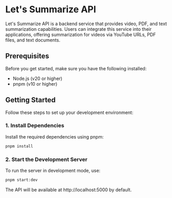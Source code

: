 # Let's Summarize API

Let's Summarize API is a backend service that provides video, PDF, and text summarization capabilities. Users can integrate this service into their applications, offering summarization for videos via YouTube URLs, PDF files, and text documents.

## Prerequisites

Before you get started, make sure you have the following installed:

- Node.js (v20 or higher)
- pnpm (v10 or higher)

## Getting Started

Follow these steps to set up your development environment:

### 1. Install Dependencies

Install the required dependencies using pnpm:

```bash
pnpm install
```
### 2. Start the Development Server
To run the server in development mode, use:

```bash
pnpm start:dev
```
The API will be available at http://localhost:5000 by default.